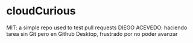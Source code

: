 # cloudCurious
MIT: a simple repo used to test pull requests
DIEGO ACEVEDO: haciendo tarea sin Git pero en Github Desktop, frustrado por no poder avanzar

